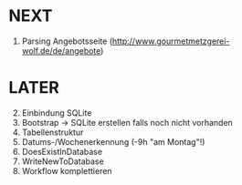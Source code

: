 # NEXT
1) Parsing Angebotsseite (http://www.gourmetmetzgerei-wolf.de/de/angebote)

# LATER
2) Einbindung SQLite
3) Bootstrap -> SQLite erstellen falls noch nicht vorhanden
4) Tabellenstruktur
5) Datums-/Wochenerkennung (-9h "am Montag"!)
6) DoesExistInDatabase
7) WriteNewToDatabase
8) Workflow komplettieren